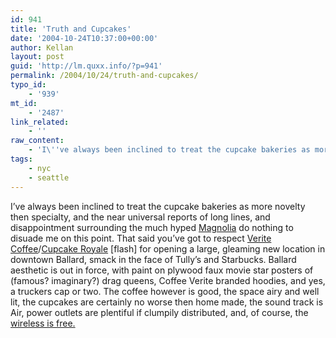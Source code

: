 ```yaml
---
id: 941
title: 'Truth and Cupcakes'
date: '2004-10-24T10:37:00+00:00'
author: Kellan
layout: post
guid: 'http://lm.quxx.info/?p=941'
permalink: /2004/10/24/truth-and-cupcakes/
typo_id:
    - '939'
mt_id:
    - '2487'
link_related:
    - ''
raw_content:
    - 'I\''ve always been inclined to treat the cupcake bakeries as more novelty then specialty, and the near universal reports of long lines, and disappointment surrounding the much hyped <a href=\"http://www.nyceats.net/photos/eats/magnolia02.html\">Magnolia</a> do nothing to disuade me on this point.  That said you\''ve got to respect <a href=\"http://www.veritecoffee.com/\">Verite Coffee</a>/<a href=\"http://cupcakeroyale.com/\">Cupcake Royale</a> [flash] for opening a large, gleaming new location in downtown Ballard, smack in the face of Tully\''s and Starbucks.  Ballard aesthetic is out in force, with paint on plywood faux movie star posters of (famous? imaginary?) drag queens, Coffee Verite branded hoodies, and yes, a truckers cap or two.  The coffee however is good, the space airy and well lit, the cupcakes are certainly no worse then home made, the sound track is Air, power outlets are plentiful if clumpily distributed, and, of course, the <a href=\"http://seattle.wifimug.org/index.cgi?VeriteCoffeeBallard\">wireless is free.</a>'
tags:
    - nyc
    - seattle
---
```


I’ve always been inclined to treat the cupcake bakeries as more novelty then specialty, and the near universal reports of long lines, and disappointment surrounding the much hyped [Magnolia](http://www.nyceats.net/photos/eats/magnolia02.html) do nothing to disuade me on this point. That said you’ve got to respect [Verite Coffee](http://www.veritecoffee.com/)/[Cupcake Royale](http://cupcakeroyale.com/) [flash] for opening a large, gleaming new location in downtown Ballard, smack in the face of Tully’s and Starbucks. Ballard aesthetic is out in force, with paint on plywood faux movie star posters of (famous? imaginary?) drag queens, Coffee Verite branded hoodies, and yes, a truckers cap or two. The coffee however is good, the space airy and well lit, the cupcakes are certainly no worse then home made, the sound track is Air, power outlets are plentiful if clumpily distributed, and, of course, the [wireless is free.](http://seattle.wifimug.org/index.cgi?VeriteCoffeeBallard)